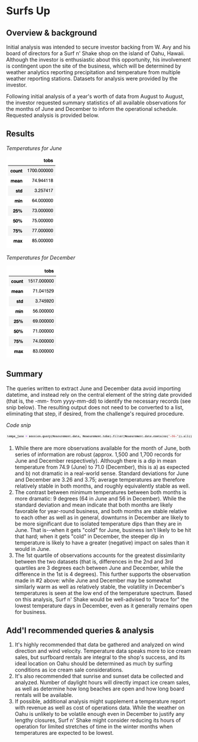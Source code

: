 # Surfs Up

## Overview & background
Initial analysis was intended to secure investor backing from W. Avy and his board of directors for a Surf n' Shake shop on the island of Oahu, Hawaii.  Although the investor is enthusiastic about this opportunity, his involvement is contingent upon the site of the business, which will be determined by weather analytics reporting precipitation and temperature from multiple weather reporting stations.  Datasets for analysis were provided by the investor.

Following initial analysis of a year's worth of data from August to August, the investor requested summary statistics of all available observations for the months of June and December to inform the operational schedule.  Requested analysis is provided below.

## Results
_*Temperatures for June*_

![temps_june.png](https://github.com/crkaide/surfs_up/blob/main/temps_june.png?raw=true)

_*Temperatures for December*_

![temps_dec.png](https://github.com/crkaide/surfs_up/blob/main/temps_dec.png?raw=true)

## Summary

The queries written to extract June and December data avoid importing datetime, and instead rely on the central element of the string date provided (that is, the -mm- from yyyy-mm-dd) to identify the necessary records (see snip below).  The resulting output does not need to be converted to a list, eliminating that step, if desired, from the challenge's required procedure.

_*Code snip*_

![code_snip.png](https://github.com/crkaide/surfs_up/blob/main/code_snip.png?raw=true)

1.  While there are more observations available for the month of June, both series of information are robust (approx. 1,500 and 1,700 records for June and December respectively).  Although there is a dip in mean temperature from 74.9 (June) to 71.0 (December), this is a) as expected and b) not dramatic in a real-world sense.  Standard deviations for June and December are 3.26 and 3.75; average temperatures are therefore relatively stable in both months, and roughly equivalently stable as well.
2.  The contrast between minimum temperatures between both months is more dramatic: 9 degrees (64 in June and 56 in December).  While the standard deviation and mean indicate that both months are likely favorable for year-round business, and both months are stable relative to each other as well as in general, downturns in December are likely to be more significant due to isolated temperature dips than they are in June.  That is--when it gets "cold" for June, business isn't likely to be hit that hard; when it gets "cold" in December, the steeper dip in temperature is likely to have a greater (negative) impact on sales than it would in June.
3.  The 1st quartile of observations accounts for the greatest dissimilarity between the two datasets (that is, differences in the 2nd and 3rd quartiles are 3 degrees each between June and December, while the difference in the 1st is 4 degrees).  This further supports the observation made in #2 above: while June and December may be somewhat similarly warm as well as relatively stable, the volatility in December's temperatures is seen at the low end of the temperature spectrum.  Based on this analysis, Surf n' Shake would be well-advised to "brace for" the lowest temperature days in December, even as it generally remains open for business.

## Add'l recommended queries & analysis

1. It's highly recommended that data be gathered and analyzed on wind direction and wind velocity.  Temperature data speaks more to ice cream sales, but surfboard rentals are integral to the shop's success, and its ideal location on Oahu should be determined as much by surfing conditions as ice cream sale considerations.
2. It's also recommended that sunrise and sunset data be collected and analyzed.  Number of daylight hours will directly impact ice cream sales, as well as determine how long beaches are open and how long board rentals will be available.
3. If possible, additional analysis might supplement a temperature report with revenue as well as cost of operations data.  While the weather on Oahu is unlikely to be volatile enough even in December to justify any lengthy closures, Surf n' Shake might consider reducing its hours of operation for limited stretches of time in the winter months when temperatures are expected to be lowest.
